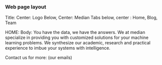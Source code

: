 ### Web page layout

Title:
Center: Logo
Below, Center:  Median
Tabs below, center : Home, Blog, Team

HOME:
Body: You have the data, we have the answers. We at median specialize in providing you with customized solutions for your machine learning problems. We synthesize our academic, research and practical experience to imbue your systems with intelligence. 

Contact us for more:
(our emails)
